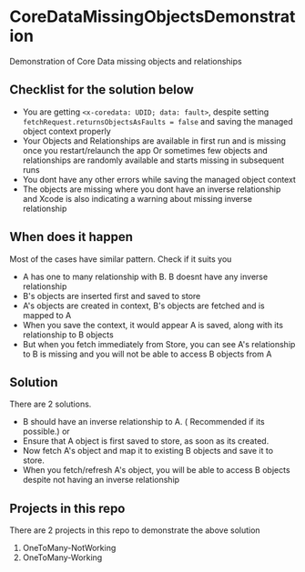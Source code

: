 # CoreDataMissingObjectsDemonstration
Demonstration of Core Data missing objects and relationships

## Checklist for the solution below
- You are getting `<x-coredata: UDID; data: fault>`, despite setting `fetchRequest.returnsObjectsAsFaults = false` and saving the managed object context properly
- Your Objects and Relationships are available in first run and is missing once you restart/relaunch the app Or sometimes few objects and relationships are randomly available and starts missing in subsequent runs
- You dont have any other errors while saving the managed object context
- The objects are missing where you dont have an inverse relationship and Xcode is also indicating a warning about missing inverse relationship

## When does it happen
Most of the cases have similar pattern. Check if it suits you
- A has one to many relationship with B. B doesnt have any inverse relationship
- B's objects are inserted first and saved to store
- A's objects are created in context, B's objects are fetched and is mapped to A
- When you save the context, it would appear A is saved, along with its relationship to B objects
- But when you fetch immediately from Store, you can see A's relationship to B is missing and you will not be able to access B objects from A

## Solution
There are 2 solutions.
- B should have an inverse relationship to A. ( Recommended if its possible.)
or
- Ensure that A object is first saved to store, as soon as its created.
- Now fetch A's object and map it to existing B objects and save it to store.
- When you fetch/refresh A's object, you will be able to access B objects despite not having an inverse relationship

## Projects in this repo
There are 2 projects in this repo to demonstrate the above solution
1. OneToMany-NotWorking 
1. OneToMany-Working
